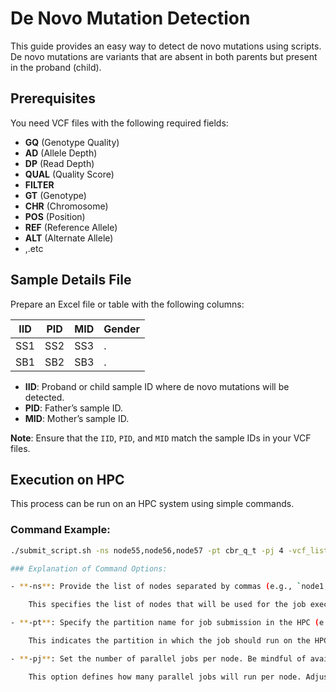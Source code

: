 # De Novo Mutation Detection  

This guide provides an easy way to detect de novo mutations using scripts. De novo mutations are variants that are absent in both parents but present in the proband (child).

## Prerequisites

You need VCF files with the following required fields:

- **GQ** (Genotype Quality)  
- **AD** (Allele Depth)  
- **DP** (Read Depth)  
- **QUAL** (Quality Score)  
- **FILTER**  
- **GT** (Genotype)  
- **CHR** (Chromosome)  
- **POS** (Position)  
- **REF** (Reference Allele)  
- **ALT** (Alternate Allele)  
- ,.etc

## Sample Details File

Prepare an Excel file or table with the following columns:

| IID   | PID   | MID   | Gender |  
|-------|-------|-------|--------|  
| SS1   | SS2   | SS3   | .      |  
| SB1   | SB2   | SB3   | .      |  

- **IID**: Proband or child sample ID where de novo mutations will be detected.  
- **PID**: Father’s sample ID.  
- **MID**: Mother’s sample ID.  

**Note**: Ensure that the `IID`, `PID`, and `MID` match the sample IDs in your VCF files.

## Execution on HPC

This process can be run on an HPC system using simple commands.

### Command Example:

```bash
./submit_script.sh -ns node55,node56,node57 -pt cbr_q_t -pj 4 -vcf_list SNVs_list.txt -ped_xl Trio_List.xlsx

### Explanation of Command Options:

- **-ns**: Provide the list of nodes separated by commas (e.g., `node1,node2,node3`).

    This specifies the list of nodes that will be used for the job execution. You can list multiple nodes separated by commas.

- **-pt**: Specify the partition name for job submission in the HPC (e.g., `cbr_q_t`).

    This indicates the partition in which the job should run on the HPC system. Each partition is associated with different resource allocations.

- **-pj**: Set the number of parallel jobs per node. Be mindful of available memory and storage.

    This option defines how many parallel jobs will run per node. Adjust this number according to the available resources (memory, disk space). Running too many parallel jobs on limited resources can cause failures or slow performance.

